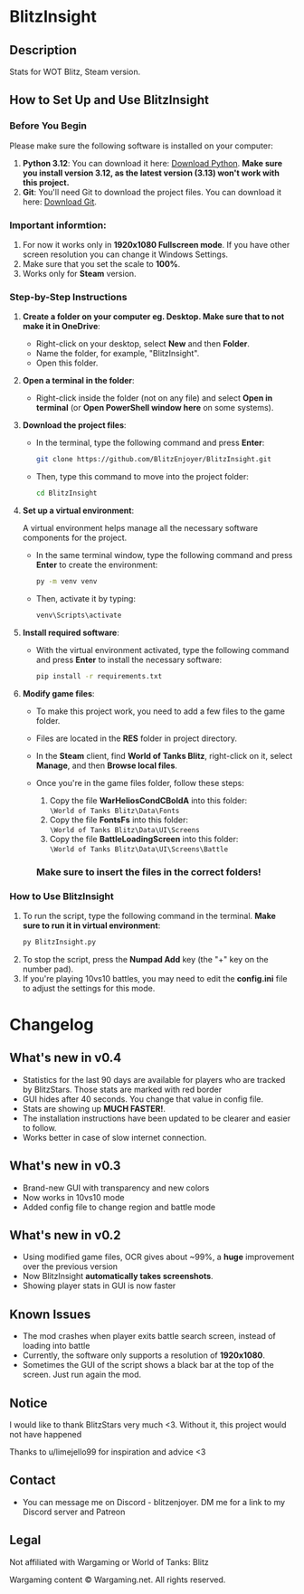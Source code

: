 # BlitzInsight

## Description
Stats for WOT Blitz, Steam version.

## How to Set Up and Use BlitzInsight

### Before You Begin

Please make sure the following software is installed on your computer:

1. **Python 3.12**: You can download it here: [Download Python](https://www.python.org/downloads/). **Make sure you install version 3.12, as the latest version (3.13) won't work with this project.**
2. **Git**: You'll need Git to download the project files. You can download it here: [Download Git](https://git-scm.com/downloads/win).

### Important informtion:

1. For now it works only in **1920x1080 Fullscreen mode**. If you have other screen resolution you can change it Windows Settings.
2. Make sure that you set the scale to **100%**.
3. Works only for **Steam** version.

### Step-by-Step Instructions

1. **Create a folder on your computer eg. Desktop. Make sure that to not make it in OneDrive**:

   - Right-click on your desktop, select **New** and then **Folder**.
   - Name the folder, for example, "BlitzInsight".
   - Open this folder.

2. **Open a terminal in the folder**:

   - Right-click inside the folder (not on any file) and select **Open in terminal** (or **Open PowerShell window here** on some systems).

3. **Download the project files**:

   - In the terminal, type the following command and press **Enter**:
     ```bash
     git clone https://github.com/BlitzEnjoyer/BlitzInsight.git
     ```
   - Then, type this command to move into the project folder:
     ```bash
     cd BlitzInsight
     ```

4. **Set up a virtual environment**:

   A virtual environment helps manage all the necessary software components for the project.

   - In the same terminal window, type the following command and press **Enter** to create the environment:
     ```bash
     py -m venv venv
     ```
   - Then, activate it by typing:
     ```bash
     venv\Scripts\activate
     ```

5. **Install required software**:

   - With the virtual environment activated, type the following command and press **Enter** to install the necessary software:
     ```bash
     pip install -r requirements.txt
     ```

6. **Modify game files**:

   - To make this project work, you need to add a few files to the game folder.
   - Files are located in the **RES** folder in project directory.
   - In the **Steam** client, find **World of Tanks Blitz**, right-click on it, select **Manage**, and then **Browse local files**.
   - Once you're in the game files folder, follow these steps:

     1. Copy the file **WarHeliosCondCBoldA** into this folder:  
        `\World of Tanks Blitz\Data\Fonts`
     2. Copy the file **FontsFs** into this folder:  
        `\World of Tanks Blitz\Data\UI\Screens`
     3. Copy the file **BattleLoadingScreen** into this folder:  
        `\World of Tanks Blitz\Data\UI\Screens\Battle`
     ### Make sure to insert the files in the correct folders!

### How to Use BlitzInsight

1. To run the script, type the following command in the terminal. **Make sure to run it in virtual environment**:
   ```bash
   py BlitzInsight.py
   ```
2. To stop the script, press the **Numpad Add** key (the "+" key on the number pad).
3. If you're playing 10vs10 battles, you may need to edit the **config.ini** file to adjust the settings for this mode.

# Changelog 
## What's new in v0.4

- Statistics for the last 90 days are available for players who are tracked by BlitzStars. Those stats are marked with red border
- GUI hides after 40 seconds. You change that value in config file. 
- Stats are showing up **MUCH FASTER!**.
- The installation instructions have been updated to be clearer and easier to follow.
- Works better in case of slow internet connection. 


## What's new in v0.3

- Brand-new GUI with transparency and new colors
- Now works in 10vs10 mode
- Added config file to change region and battle mode


## What's new in v0.2

- Using modified game files, OCR gives about ~99%, a **huge** improvement over the previous version  
- Now BlitzInsight **automatically takes screenshots**. 
- Showing player stats in GUI is now faster



## Known Issues

- The mod crashes when player exits battle search screen, instead of loading into battle
- Currently, the software only supports a resolution of **1920x1080**.
- Sometimes the GUI of the script shows a black bar at the top of the screen. Just run again the mod.   



## Notice

I would like to thank BlitzStars very much <3. Without it, this project would not have happened 

Thanks to u/limejello99 for inspiration and advice <3

## Contact

- You can message me on Discord - blitzenjoyer. DM me for a link to my Discord server and Patreon

## Legal


Not affiliated with Wargaming or World of Tanks: Blitz

Wargaming content © Wargaming.net. All rights reserved.
